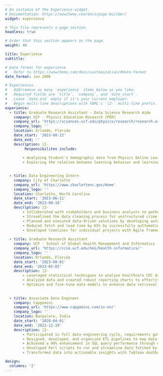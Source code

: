 ```yaml
---
# An instance of the Experience widget.
# Documentation: https://wowchemy.com/docs/page-builder/
widget: experience

# This file represents a page section.
headless: true

# Order that this section appears on the page.
weight: 40

title: Experience
subtitle:

# Date format for experience
#   Refer to https://wowchemy.com/docs/customization/#date-format
date_format: Jan 2006

# Experiences.
#   Add/remove as many `experience` items below as you like.
#   Required fields are `title`, `company`, and `date_start`.
#   Leave `date_end` empty if it's your current employer.
#   Begin multi-line descriptions with YAML's `|2-` multi-line prefix.
experience:
  - title: Graduate Research Assistant - Data Science Research Aide
    company: UCF - Physics Education Research (PER)
    company_url: 'https://sciences.ucf.edu/physics/research/research-areas/physics-education-research/'
    company_logo: ''
    location: Orlando, Florida
    date_start: '2023-08-22'
    date_end: ''
    description: |2-
         Responsibilites include:  
        
        - Analyzing Student's demographic data from Physics Online Learning Modules (OLM) as part of the National Science Foundation (NSF).  
        - Exploring the relation between learning behavior and learning outcome, motivation, course completion, and other student characteristics through advanced R analytics and visualization techniques. 
      

  - title: Data Engineering Intern
    company: City of Charlotte
    company_url: 'https://www.charlottenc.gov/Home'
    company_logo: ''
    location: Charlotte, North Carolina
    date_start: '2023-06-11'
    date_end: '2023-08-18'
    description: |2-
        - Collaborated with stakeholders and business analysts to gather requirements and understand the company's data needs.
        - Streamlined the data cleaning process for unstructured crime datasets by developing automated scripts, reducing manual effort by 50%. 
        - Planned and executed data-driven solutions by developing automated data pipeline in Airflow and building scalable databases on Snowflake, resulting in a 40% increase in operational efficiency.
        - Reduced fetch and load time by 65% by successfully auttomating data pipelines on Apache Airflow.
        - Developed timelines for individual projects with Agile framework to deliver work products in sprints. Leveraged Jira to track and catalogue work and communicate progress to direct leadership.
       
  - title: Graduate Research Assistant
    company: UCF - School of Global Health Management and Informatics 
    company_url: 'https://ccie.ucf.edu/hmi/health-informatics/'
    company_logo: ''
    location: Orlando, Florida
    date_start: '2023-08-01'
    date_end: '2023-05-02'
    description: |2-
        - Leveraged statistical techniques to analyze healthcare CDC dataset, to increase predicting accuracy by 15% rise for patient diseases.
        - Analyzed data and created robust reporting charts to effectively communicate findings with charts, enabling evidence-based decision-making for process improvement and operational efficiency. 
        - Optimize and fine-tune data models to enhance data retrieval and processing efficiency.
    
    
  - title: Associate Data Engineer
    company: Capgemini
    company_url: 'https://www.capgemini.com/in-en/'
    company_logo: ''
    location: Bangalore, India
    date_start: '2020-04-01'
    date_end: '2022-12-19'
    description: |2-
        - Participated in full data engineering cycle, requirements gathering across cross-functional teams, initial data analysis, data modeling, unit and integration testing, deployment, monitoring, and maintenance of applications in Data Governance for a Fortune 100 Global banking firm.
        - Designed, developed, and organized ETL pipelines to map data from large-scale data structures to generate insights and address business needs.
        - Achieved a 90% enhancement in SQL query performance through optimization and created dashboards to help developers track their progress and prioritize tasks which increased the work efficiency by 40%.
        - Developed Perl scripts to run and streamline data fetched by complex queries and created an interactive Power BI report to monitor the Sybase database hygiene activities and organize potential risks to handle.
        - Transformed data into actionable insights with Tableau dashboards, directly contributing to a 20% increase in revenue through enhanced customer targeting and product offerings.

design:
  columns: '2'
---
```

